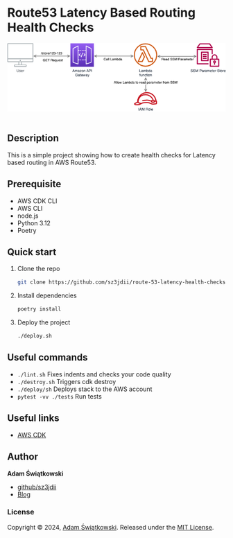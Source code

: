 
# Route53 Latency Based Routing Health Checks
<img src="diagram/testing_lambda_functions_diagram.png" alt="Lambda testing architecture diagram">
<br><br>

## Description
This is a simple project showing how to create health checks for Latency based routing in AWS Route53.

## Prerequisite
 * AWS CDK CLI
 * AWS CLI
 * node.js
 * Python 3.12
 * Poetry

## Quick start
1. Clone the repo
   ```sh
   git clone https://github.com/sz3jdii/route-53-latency-health-checks.git
   ```
2. Install dependencies
    ```sh
    poetry install
    ```
3. Deploy the project
   ```sh
   ./deploy.sh
   ```

## Useful commands
 * `./lint.sh`          Fixes indents and checks your code quality
 * `./destroy.sh`       Triggers cdk destroy
 * `./deploy/sh`        Deploys stack to the AWS account
 * `pytest -vv ./tests` Run tests

## Useful links
* [AWS CDK](https://docs.aws.amazon.com/cdk/v2/guide/cli.html)

## Author
**Adam Świątkowski**
* [github/sz3jdii](https://github.com/sz3jdii)
* [Blog](https://cloudybarz.com/)

### License
Copyright © 2024, [Adam Świątkowski](https://github.com/sz3jdii).
Released under the [MIT License](LICENSE).


